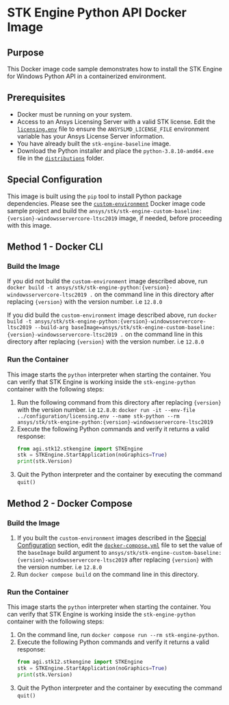 # STK Engine Python API Docker Image

## Purpose
This Docker image code sample demonstrates how to install the STK Engine for Windows Python API in a containerized
environment.

## Prerequisites
* Docker must be running on your system.
* Access to an Ansys Licensing Server with a valid STK license.  Edit the
[`licensing.env`](../configuration/licensing.env) file to ensure the `ANSYSLMD_LICENSE_FILE` environment variable
has your Ansys License Server information.
* You have already built the `stk-engine-baseline` image.
* Download the Python installer and place the `python-3.8.10-amd64.exe` file in the [`distributions`](./distributions) folder.

## Special Configuration
This image is built using the `pip` tool to install Python package dependencies. Please see the
[`custom-environment`](../custom-environment/README.md) Docker image code sample project and build the
`ansys/stk/stk-engine-custom-baseline:{version}-windowsservercore-ltsc2019` image, if needed, before proceeding with this image.

## Method 1 - Docker CLI

### Build the Image
If you did not build the `custom-environment` image described above, run
`docker build -t ansys/stk/stk-engine-python:{version}-windowsservercore-ltsc2019 .` on the command line in this directory after replacing `{version}` with the version number. i.e `12.8.0`

If you did build the `custom-environment` image described above, run
`docker build -t ansys/stk/stk-engine-python:{version}-windowsservercore-ltsc2019 --build-arg baseImage=ansys/stk/stk-engine-custom-baseline:{version}-windowsservercore-ltsc2019 .`
on the command line in this directory after replacing `{version}` with the version number. i.e `12.8.0`

### Run the Container
This image starts the `python` interpreter when starting the container.  You can verify that
STK Engine is working inside the `stk-engine-python` container with the following steps:
1. Run the following command from this directory after replacing `{version}` with the version number. i.e `12.8.0`:
`docker run -it --env-file ../configuration/licensing.env --name stk-python --rm ansys/stk/stk-engine-python:{version}-windowsservercore-ltsc2019`
2. Execute the following Python commands and verify it returns a valid response:
    ```python
    from agi.stk12.stkengine import STKEngine
    stk = STKEngine.StartApplication(noGraphics=True)
    print(stk.Version)
    ```
3. Quit the Python interpreter and the container by executing the command `quit()`

## Method 2 - Docker Compose

### Build the Image
1. If you built the `custom-environment` images described in the [Special Configuration](#special-configuration) section,
edit the [`docker-compose.yml`](./docker-compose.yml) file to set the value of the `baseImage` build argument to
`ansys/stk/stk-engine-custom-baseline:{version}-windowsservercore-ltsc2019` after replacing `{version}` with the version number. i.e `12.8.0`
2. Run `docker compose build` on the command line in this directory.

### Run the Container
This image starts the `python` interpreter when starting the container.  You can verify that
STK Engine is working inside the `stk-engine-python` container with the following steps:
1. On the command line, run `docker compose run --rm stk-engine-python`.
2. Execute the following Python commands and verify it returns a valid response:
    ```python
    from agi.stk12.stkengine import STKEngine
    stk = STKEngine.StartApplication(noGraphics=True)
    print(stk.Version)
    ```
3. Quit the Python interpreter and the container by executing the command `quit()`
